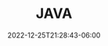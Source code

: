 ---
title: "JAVA"
date: 2022-12-25T21:28:43-06:00
description: 'Tips para recordar cosas de java de forma rapida como metodos pipline, arreglos, concurrencia etc..'
image: images/java.png
draft: false
type: "posts"
---